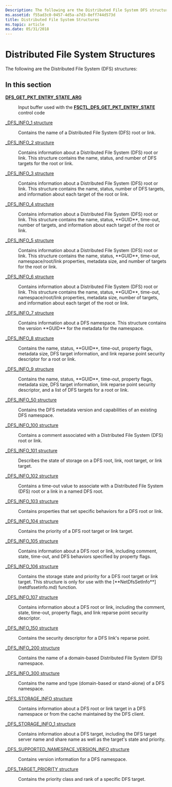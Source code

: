 ```yaml
---
Description: The following are the Distributed File System DFS structures
ms.assetid: f55ad3c0-0457-4d5a-a7d3-8eff744d573d
title: Distributed File System Structures
ms.topic: article
ms.date: 05/31/2018
---
```


# Distributed File System Structures

The following are the Distributed File System (DFS) structures:

## In this section

<dl> <dt>

[**DFS_GET_PKT_ENTRY_STATE_ARG**](/windows/win32/api/lmdfs/ns-lmdfs-dfs_get_pkt_entry_state_arg)
</dt> <dd>

Input buffer used with the [**FSCTL_DFS_GET_PKT_ENTRY_STATE**](fsctl-dfs-get-pkt-entry-state.md) control code
</dd> <dt>

[_DFS_INFO_1 structure](/windows/desktop/api/lmdfs/ns-lmdfs-dfs_info_1)
</dt> <dd>
Contains the name of a Distributed File System (DFS) root or link.

</dd> <dt>

[_DFS_INFO_2 structure](/windows/desktop/api/lmdfs/ns-lmdfs-dfs_info_2)
</dt> <dd>
Contains information about a Distributed File System (DFS) root or link. This structure contains the name, status, and number of DFS targets for the root or link.

</dd> <dt>

[_DFS_INFO_3 structure](/windows/desktop/api/lmdfs/ns-lmdfs-dfs_info_3)
</dt> <dd>
Contains information about a Distributed File System (DFS) root or link. This structure contains the name, status, number of DFS targets, and information about each target of the root or link.

</dd> <dt>

[_DFS_INFO_4 structure](/windows/desktop/api/lmdfs/ns-lmdfs-dfs_info_4)
</dt> <dd>
Contains information about a Distributed File System (DFS) root or link. This structure contains the name, status, **GUID**, time-out, number of targets, and information about each target of the root or link.

</dd> <dt>

[_DFS_INFO_5 structure](/windows/desktop/api/lmdfs/ns-lmdfs-dfs_info_5)
</dt> <dd>
Contains information about a Distributed File System (DFS) root or link. This structure contains the name, status, **GUID**, time-out, namespace/root/link properties, metadata size, and number of targets for the root or link.

</dd> <dt>

[_DFS_INFO_6 structure](/windows/desktop/api/lmdfs/ns-lmdfs-dfs_info_6)
</dt> <dd>
Contains information about a Distributed File System (DFS) root or link. This structure contains the name, status, **GUID**, time-out, namespace/root/link properties, metadata size, number of targets, and information about each target of the root or link.

</dd> <dt>

[_DFS_INFO_7 structure](/windows/desktop/api/lmdfs/ns-lmdfs-dfs_info_7)
</dt> <dd>
Contains information about a DFS namespace. This structure contains the version **GUID** for the metadata for the namespace.

</dd> <dt>

[_DFS_INFO_8 structure](/windows/desktop/api/lmdfs/ns-lmdfs-dfs_info_8)
</dt> <dd>
Contains the name, status, **GUID**, time-out, property flags, metadata size, DFS target information, and link reparse point security descriptor for a root or link.

</dd> <dt>

[_DFS_INFO_9 structure](/windows/desktop/api/lmdfs/ns-lmdfs-dfs_info_9)
</dt> <dd>
Contains the name, status, **GUID**, time-out, property flags, metadata size, DFS target information, link reparse point security descriptor, and a list of DFS targets for a root or link.

</dd> <dt>

[_DFS_INFO_50 structure](/windows/desktop/api/lmdfs/ns-lmdfs-dfs_info_50)
</dt> <dd>
Contains the DFS metadata version and capabilities of an existing DFS namespace.

</dd> <dt>

[_DFS_INFO_100 structure](/windows/desktop/api/lmdfs/ns-lmdfs-dfs_info_100)
</dt> <dd>
Contains a comment associated with a Distributed File System (DFS) root or link.

</dd> <dt>

[_DFS_INFO_101 structure](/windows/desktop/api/lmdfs/ns-lmdfs-dfs_info_101)
</dt> <dd>
Describes the state of storage on a DFS root, link, root target, or link target.

</dd> <dt>

[_DFS_INFO_102 structure](/windows/desktop/api/lmdfs/ns-lmdfs-dfs_info_102)
</dt> <dd>
Contains a time-out value to associate with a Distributed File System (DFS) root or a link in a named DFS root.

</dd> <dt>

[_DFS_INFO_103 structure](/windows/desktop/api/lmdfs/ns-lmdfs-dfs_info_103)
</dt> <dd>
Contains properties that set specific behaviors for a DFS root or link.

</dd> <dt>

[_DFS_INFO_104 structure](/windows/desktop/api/lmdfs/ns-lmdfs-dfs_info_104)
</dt> <dd>
Contains the priority of a DFS root target or link target.

</dd> <dt>

[_DFS_INFO_105 structure](/windows/desktop/api/lmdfs/ns-lmdfs-dfs_info_105)
</dt> <dd>
Contains information about a DFS root or link, including comment, state, time-out, and DFS behaviors specified by property flags.

</dd> <dt>

[_DFS_INFO_106 structure](/windows/desktop/api/lmdfs/ns-lmdfs-dfs_info_106)
</dt> <dd>
Contains the storage state and priority for a DFS root target or link target. This structure is only for use with the [**NetDfsSetInfo**](netdfssetinfo.md) function.

</dd> <dt>

[_DFS_INFO_107 structure](/windows/desktop/api/lmdfs/ns-lmdfs-dfs_info_107)
</dt> <dd>
Contains information about a DFS root or link, including the comment, state, time-out, property flags, and link reparse point security descriptor.

</dd> <dt>

[_DFS_INFO_150 structure](/windows/desktop/api/lmdfs/ns-lmdfs-dfs_info_150)
</dt> <dd>
Contains the security descriptor for a DFS link's reparse point.

</dd> <dt>

[_DFS_INFO_200 structure](/windows/desktop/api/lmdfs/ns-lmdfs-dfs_info_200)
</dt> <dd>
Contains the name of a domain-based Distributed File System (DFS) namespace.

</dd> <dt>

[_DFS_INFO_300 structure](/windows/desktop/api/lmdfs/ns-lmdfs-dfs_info_300)
</dt> <dd>
Contains the name and type (domain-based or stand-alone) of a DFS namespace.

</dd> <dt>

[_DFS_STORAGE_INFO structure](/windows/desktop/api/lmdfs/ns-lmdfs-dfs_storage_info)
</dt> <dd>
Contains information about a DFS root or link target in a DFS namespace or from the cache maintained by the DFS client.

</dd> <dt>

[_DFS_STORAGE_INFO_1 structure](/windows/desktop/api/lmdfs/ns-lmdfs-dfs_storage_info_1)
</dt> <dd>
Contains information about a DFS target, including the DFS target server name and share name as well as the target's state and priority.

</dd> <dt>

[_DFS_SUPPORTED_NAMESPACE_VERSION_INFO structure](/windows/desktop/api/lmdfs/ns-lmdfs-dfs_supported_namespace_version_info)
</dt> <dd>
Contains version information for a DFS namespace.

</dd> <dt>

[_DFS_TARGET_PRIORITY structure](/windows/desktop/api/lmdfs/ns-lmdfs-dfs_target_priority)
</dt> <dd>
Contains the priority class and rank of a specific DFS target.

</dd> </dl>
